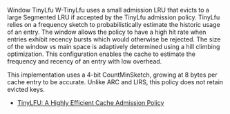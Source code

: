 Window TinyLfu
W-TinyLfu uses a small admission LRU that evicts to a large Segmented LRU if accepted by the TinyLfu admission policy. TinyLfu relies on a frequency sketch to probabilistically estimate the historic usage of an entry. The window allows the policy to have a high hit rate when entries exhibit recency bursts which would otherwise be rejected. The size of the window vs main space is adaptively determined using a hill climbing optimization. This configuration enables the cache to estimate the frequency and recency of an entry with low overhead.

This implementation uses a 4-bit CountMinSketch, growing at 8 bytes per cache entry to be accurate. Unlike ARC and LIRS, this policy does not retain evicted keys.


 - [TinyLFU: A Highly Efficient Cache Admission Policy](https://arxiv.org/abs/1512.00727)